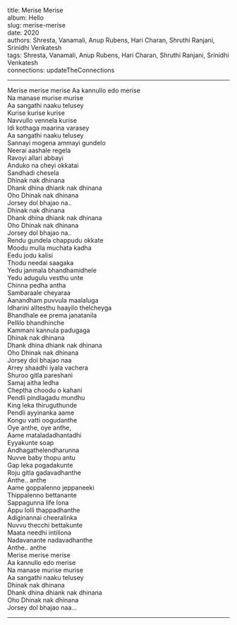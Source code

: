 title: Merise Merise  
album: Hello  
slug: merise-merise  
date: 2020  
authors: Shresta, Vanamali, Anup Rubens, Hari Charan, Shruthi Ranjani, Srinidhi Venkatesh  
tags: Shresta, Vanamali, Anup Rubens, Hari Charan, Shruthi Ranjani, Srinidhi Venkatesh  
connections: updateTheConnections  

------------

Merise merise merise  Aa kannullo edo merise  
Na manase murise murise  
Aa sangathi naaku telusey  
Kurise kurise kurise  
Navvullo vennela kurise  
Idi kothaga maarina varasey  
Aa sangathi naaku telusey  
Sannayi mogena ammayi gundelo  
Neerai aashale regela  
Ravoyi allari abbayi  
Anduko na cheyi okkatai  
Sandhadi chesela  
Dhinak nak dhinana  
Dhank dhina dhiank nak dhinana  
Oho Dhinak nak dhinana  
Jorsey dol bhajao na..  
Dhinak nak dhinana  
Dhank dhina dhiank nak dhinana  
Oho Dhinak nak dhinana  
Jorsey dol bhajao na..  
Rendu gundela chappudu okkate  
Moodu mulla muchata kadha  
Eedu jodu kalisi  
Thodu needai saagaka  
Yedu janmala bhandhamidhele  
Yedu adugulu vesthu unte  
Chinna pedha antha  
Sambaraale cheyaraa  
Aanandham puvvula maalaluga  
Idharini alltesthu haayilo thelcheyga  
Bhandhale ee prema janatanila  
Pellilo bhandhinche  
Kammani kannula padugaga  
Dhinak nak dhinana  
Dhank dhina dhiank nak dhinana  
Oho Dhinak nak dhinana  
Jorsey dol bhajao naa  
Arrey shaadhi iyala vachera  
Shuroo gitla pareshani  
Samaj aitha ledha  
Cheptha choodu o kahani  
Pendli pindlagadu mundhu  
King leka thiruguthunde  
Pendli ayyinanka aame  
Kongu vatti oogudanthe  
Oye anthe, oye anthe,  
Aame mataladadhantadhi  
Eyyakunte soap  
Andhagathelendharunna  
Nuvve baby thopu antu  
Gap leka pogadakunte  
Roju gitla gadavadhanthe  
Anthe.. anthe  
Aame goppalenno jeppaneeki  
Thippalenno bettanante  
Sappagunna life lona  
Appu lolli thappadhanthe  
Adiginannai cheeralinka  
Nuvvu thecchi bettakunte  
Maata needhi intiliona  
Nadavanante nadavadhanthe  
Anthe.. anthe  
Merise merise merise  
Aa kannullo edo merise  
Na manase murise murise  
Aa sangathi naaku telusey  
Dhinak nak dhinana  
Dhank dhina dhiank nak dhinana  
Oho Dhinak nak dhinana  
Jorsey dol bhajao naa...  


------------
